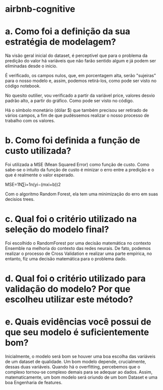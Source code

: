 # airbnb-cognitive

# a. Como foi a definição da sua estratégia de modelagem?

Na visão geral inicial do dataset, é perceptível que para o problema da predição do valor há variáveis que não farão sentido algum e já podem ser eliminadas desde o início.

É verificado, os campos nulos, que, em porcentagem alta, serão "sujeiras" para o nosso modelo e, assim, podemos retirá-los, como pode ser visto no código notebook.

No quesito outilier, vou verificado a partir da variável price, valores desvio padrão alto, a partir do gráfico. Como pode ser visto no código.

Há o símbolo monetário (dólar $) que também precisou ser retirado de vários campos, a fim de que pudéssemos realizar o nosso processo de trabalho com os valores.

# b. Como foi definida a função de custo utilizada?

Foi utilizada a MSE (Mean Squared Error) como função de custo. Como sabe-se o intuito da função de custo é minizar o erro entre a predição e o que é realmente o valor esperado.

MSE=1N∑i=1n(yi−(mxi+b))2

Com o algoritmo Random Forest, ela tem uma minimização do erro em suas decisios trees.


# c. Qual foi o critério utilizado na seleção do modelo final?

Foi escolhido o RandomForest por uma decisão matemática no contexto Ensemble na melhoria do contexto das redes neurais.
De fato, podemos realizar o processo de Cross Validation e realizar uma parte empírica, no entanto, fiz uma decisão matemática para o problema dado.


# d. Qual foi o critério utilizado para validação do modelo? Por que escolheu utilizar este método?


# e. Quais evidências você possui de que seu modelo é suficientemente bom?

Inicialmente, o modelo será bom se houver uma boa escolha das variáveis de um dataset de qualidade. Um bom modelo depende, crucialmente, dessas duas variáveis. Quando há o overfitting, percebemos que o complexo tornou-se complexo demais para se adequar ao dados. Assim, matematicamente, um bom modelo será oriundo de um bom Dataset e uma boa Engenharia de features.

